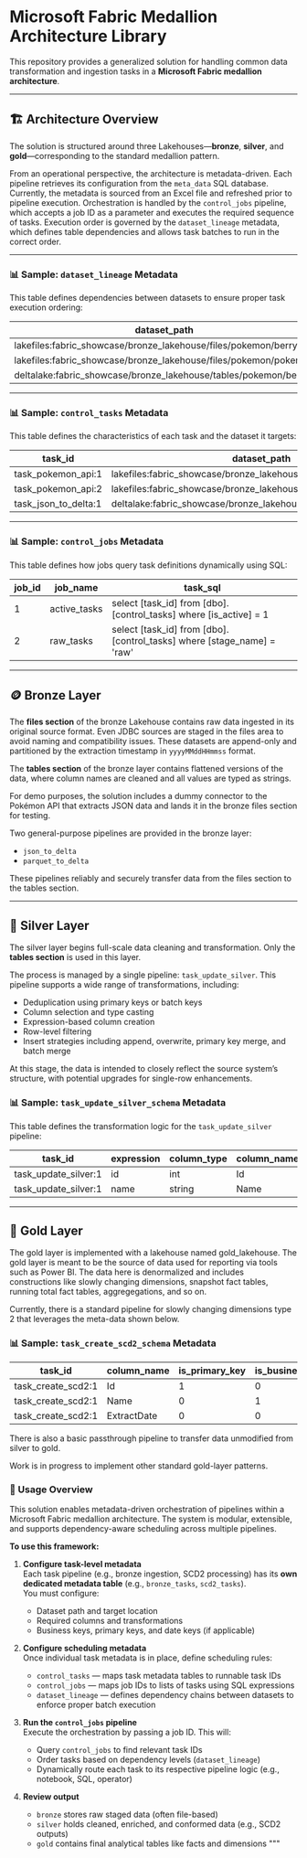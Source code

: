 
# Microsoft Fabric Medallion Architecture Library

This repository provides a generalized solution for handling common data transformation and ingestion tasks in a **Microsoft Fabric medallion architecture**.

---

## 🏗️ Architecture Overview

The solution is structured around three Lakehouses—**bronze**, **silver**, and **gold**—corresponding to the standard medallion pattern.

From an operational perspective, the architecture is metadata-driven. Each pipeline retrieves its configuration from the `meta_data` SQL database. Currently, the metadata is sourced from an Excel file and refreshed prior to pipeline execution. Orchestration is handled by the `control_jobs` pipeline, which accepts a job ID as a parameter and executes the required sequence of tasks. Execution order is governed by the `dataset_lineage` metadata, which defines table dependencies and allows task batches to run in the correct order.

---

### 📊 Sample: `dataset_lineage` Metadata

This table defines dependencies between datasets to ensure proper task execution ordering:


| dataset_path                                              		| parent_path                                                 		|
|-----------------------------------------------------------------------|-----------------------------------------------------------------------|
| lakefiles:fabric_showcase/bronze_lakehouse/files/pokemon/berry 	|                                                             		|
| lakefiles:fabric_showcase/bronze_lakehouse/files/pokemon/pokemon 	|                                                          		|
| deltalake:fabric_showcase/bronze_lakehouse/tables/pokemon/berry 	| lakefiles:fabric_showcase/bronze_lakehouse/files/pokemon/berry 	|


---

### 📊 Sample: `control_tasks` Metadata

This table defines the characteristics of each task and the dataset it targets:


| task_id             | dataset_path                                                  	| is_active | stage_name | lineage_name |
|---------------------|-----------------------------------------------------------------|-----------|------------|---------------|
| task_pokemon_api:1  | lakefiles:fabric_showcase/bronze_lakehouse/files/pokemon/berry  | 1         | raw        | berry         |
| task_pokemon_api:2  | lakefiles:fabric_showcase/bronze_lakehouse/files/pokemon/pokemon| 1         | bronze     | berry         |
| task_json_to_delta:1| deltalake:fabric_showcase/bronze_lakehouse/tables/pokemon/berry	| 1         | raw        | pokemon       |


---

### 📊 Sample: `control_jobs` Metadata

This table defines how jobs query task definitions dynamically using SQL:


| job_id | job_name     | task_sql                                                               |
|--------|--------------|------------------------------------------------------------------------|
| 1      | active_tasks | select [task_id] from [dbo].[control_tasks] where [is_active] = 1      |
| 2      | raw_tasks    | select [task_id] from [dbo].[control_tasks] where [stage_name] = 'raw' |


---

## 🪙 Bronze Layer

The **files section** of the bronze Lakehouse contains raw data ingested in its original source format. Even JDBC sources are staged in the files area to avoid naming and compatibility issues. These datasets are append-only and partitioned by the extraction timestamp in `yyyyMMddHHmmss` format.

The **tables section** of the bronze layer contains flattened versions of the data, where column names are cleaned and all values are typed as strings.

For demo purposes, the solution includes a dummy connector to the Pokémon API that extracts JSON data and lands it in the bronze files section for testing.

Two general-purpose pipelines are provided in the bronze layer:

- `json_to_delta`
- `parquet_to_delta`

These pipelines reliably and securely transfer data from the files section to the tables section.

---

## 🥈 Silver Layer

The silver layer begins full-scale data cleaning and transformation. Only the **tables section** is used in this layer.

The process is managed by a single pipeline: `task_update_silver`. This pipeline supports a wide range of transformations, including:

- Deduplication using primary keys or batch keys
- Column selection and type casting
- Expression-based column creation
- Row-level filtering
- Insert strategies including append, overwrite, primary key merge, and batch merge

At this stage, the data is intended to closely reflect the source system’s structure, with potential upgrades for single-row enhancements.

### 📊 Sample: `task_update_silver_schema` Metadata

This table defines the transformation logic for the `task_update_silver` pipeline:


| task_id             | expression | column_type | column_name | column_order | is_filter | is_primary_key | is_batch_key | is_order_by | is_output | is_partition_by |
|---------------------|------------|-------------|-------------|--------------|-----------|----------------|--------------|-------------|-----------|------------------|
| task_update_silver:1| id         | int         | Id          | 1            | 0         | 1              | 0            | 0           | 1         | 0                |
| task_update_silver:1| name       | string      | Name        | 2            | 0         | 0              | 0            | 0           | 1         | 0                |


---

## 🥇 Gold Layer

The gold layer is implemented with a lakehouse named gold_lakehouse. The gold layer is meant to be the source of data used for reporting via tools such as Power BI. The data here is denormalized and includes constructions like slowly changing dimensions, snapshot fact tables, running total fact tables, aggregegations, and so on. 

Currently, there is a standard pipeline for slowly changing dimensions type 2 that leverages the meta-data shown below.

### 📊 Sample: `task_create_scd2_schema` Metadata
| task_id           | column_name | is_primary_key | is_business_key | is_date_key |
|------------------|-------------|----------------|------------------|-------------|
| task_create_scd2:1 | Id          | 1              | 0                | 0           |
| task_create_scd2:1 | Name        | 0              | 1                | 0           |
| task_create_scd2:1 | ExtractDate | 0              | 0                | 1           |

There is also a basic passthrough pipeline to transfer data unmodified from silver to gold.

Work is in progress to implement other standard gold-layer patterns.

### 🚀 Usage Overview

This solution enables metadata-driven orchestration of pipelines within a Microsoft Fabric medallion architecture. The system is modular, extensible, and supports dependency-aware scheduling across multiple pipelines.

**To use this framework:**

1. **Configure task-level metadata**  
   Each task pipeline (e.g., bronze ingestion, SCD2 processing) has its **own dedicated metadata table** (e.g., `bronze_tasks`, `scd2_tasks`).  
   You must configure:
   - Dataset path and target location
   - Required columns and transformations
   - Business keys, primary keys, and date keys (if applicable)

2. **Configure scheduling metadata**  
   Once individual task metadata is in place, define scheduling rules:
   - `control_tasks` — maps task metadata tables to runnable task IDs
   - `control_jobs` — maps job IDs to lists of tasks using SQL expressions
   - `dataset_lineage` — defines dependency chains between datasets to enforce proper batch execution

3. **Run the `control_jobs` pipeline**  
   Execute the orchestration by passing a job ID. This will:
   - Query `control_jobs` to find relevant task IDs
   - Order tasks based on dependency levels (`dataset_lineage`)
   - Dynamically route each task to its respective pipeline logic (e.g., notebook, SQL, operator)

4. **Review output**  
   - `bronze` stores raw staged data (often file-based)
   - `silver` holds cleaned, enriched, and conformed data (e.g., SCD2 outputs)
   - `gold` contains final analytical tables like facts and dimensions
"""
